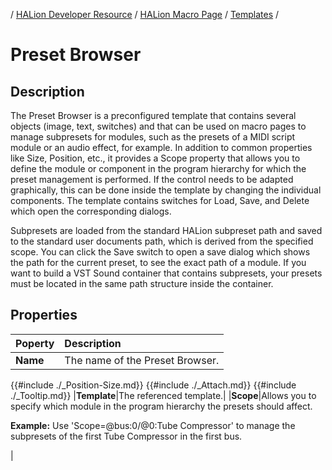 / [HALion Developer Resource](../../HALion-Developer-Resource.md) / [HALion Macro Page](./HALion-Macro-Page.md) / [Templates](./Templates.md) /

# Preset Browser

## Description

The Preset Browser is a preconfigured template that contains several objects (image, text, switches) and that can be used on macro pages to manage subpresets for modules, such as the presets of a MIDI script module or an audio effect, for example. In addition to common properties like Size, Position, etc., it provides a Scope property that allows you to define the module or component in the program hierarchy for which the preset management is performed. If the control needs to be adapted graphically, this can be done inside the template by changing the individual components. The template contains switches for Load, Save, and Delete which open the corresponding dialogs.

Subpresets are loaded from the standard HALion subpreset path and saved to the standard user documents path, which is derived from the specified scope. You can click the Save switch to open a save dialog which shows the path for the current preset, to see the exact path of a module. If you want to build a VST Sound container that contains subpresets, your presets must be located in the same path structure inside the container.

## Properties

|Poperty|Description|
|:-|:-|
|**Name**|The name of the Preset Browser.|
{{#include ./_Position-Size.md}}
{{#include ./_Attach.md}}
{{#include ./_Tooltip.md}}
|**Template**|The referenced template.|
|**Scope**|Allows you to specify which module in the program hierarchy the presets should affect.<p>**Example:** Use 'Scope=@bus:0/@0:Tube Compressor' to manage the subpresets of the first Tube Compressor in the first bus.</p>|